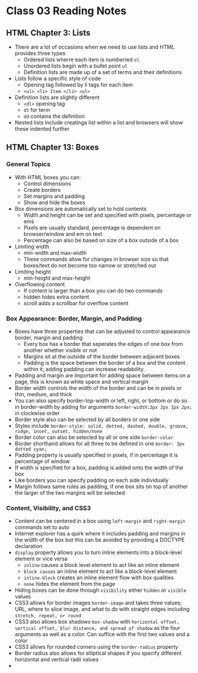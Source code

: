 <!-- HTML Chapter 3 Lists pp 62-73
Chapter 13 Boxes pp 300-329

JS Chapter 2 70-73
Chapter 4 Decisions and Loops pp 162-182 -->
# Class 03 Reading Notes

## HTML Chapter 3: Lists
* There are a lot of occasions when we need to use lists and HTML provides three types
    * Ordered lists wherre each item is numberred ```ol```
    * Unordered lists begin with a bullet point ```ul```
    * Definition lists are made up of a set of terms and their definitions
* Lists follow a specific style of code
    * Opening tag followed by li tags for each item
    * ```<ul> <li> Item </li> <ul>```
* Definition lists are slightly different
    * ```<dl>``` opening tag
    * ```dt``` for term
    * ```dd``` contains the definition
* Nested lists include creatinga list within a list and browsers will show these indented further

## HTML Chapter 13: Boxes

### General Topics
* With HTML boxes you can:
    * Control dimensions
    * Create borders
    * Set margins and padding
    * Show and hide the boxes
* Box dimensions are automatically set to hold contents
    * Width and height can be set and specified with pixels, percentage or ems
    * Pixels are usually standard, percentage is dependent on browser/window and em on text
    * Percentage can also be based on size of a box outside of a box
* Limiting width
    * min-width and max-width
    * These commands allow for changes in browser size so that boxes/text do not become too narrow or stretched out
* Limiting height
    * min-height and max-height
* Overflowing content
    * If content is larger than a box you can do two commands
    * hidden hides extra content
    * scroll adds a scrollbar for overflow content

### Box Appearance: Border, Margin, and Padding
* Boxes have three properties that can be adjusted to control appearance border, margin and padding
    * Every box has a border that seperates the edges of one box from another whether visible or not
    * Margins sit at the outside of the border between adjacent boxes
    * Padding is the space between the border of a box and the content within it, adding padding can increase readability.
* Padding and margin are important for adding space between items on a page, this is known as white space and vertical margin
* Border width controls the width of the border and can be in pixels or thin, medium, and thick
* You can also specify border-top-width or left, right, or bottom or do so in border-width by adding for arguments ```border-width:2px 2px 1px 2px;``` in clockwise order
* Border style also can be selected by all borders or one side
* Styles include ```border-style: solid, dotted, dashed, double, groove, ridge, inset, outset, hidden/none```
* Border color can also be selected by all or one side ```border-color```
* Border shorthand allows for all three to be defined in one ```border: 3px dotted cyan;```
* Padding property is usually specified in pixels, if in percentage it is percentage of window
* If width is specified for a box, padding is added onto the width of the box
* Like borders you can specify padding on each side individually
* Margin follows same rules as padding, if one box sits on top of another the larger of the two margins will be selected

### Content, Visibility, and CSS3
* Content can be centered in a box using ```left-margin``` and ```right-margin``` commands set to auto
* Internet explorer has a quirk where it includes padding and margins in the width of the box but this can be avoided by providing a DOCTYPE declaration
* ```display``` property allows you to turn inline elements into a block-level element or vice versa
    * ```inline``` causes a block level element to act like an inline element
    * ```block causes``` an inline element to act like a block-level element
    * ```inline-block``` creates an inline element flow with box qualities
    * ```none``` hides the element from the page
* Hiding boxes can be done through ```visibility``` either ```hidden``` or ```visible``` values
* CSS3 allows for border images ```border-image``` and takes three values; URL, where to slice image, and what to do with straight edges including ```stretch, repeat, or round```
* CSS3 also allows box shadows ```box-shadow``` with ```horizontal offset, vertical offset, blur distance, and spread of shadow``` as the four arguments as well as a color. Can suffice with the first two values and a color
* CSS3 allows for rounded corners using the ```border-radius``` property
* Border radius also allows for elliptical shapes if you specify different horizontal and vertical radii values
* 
